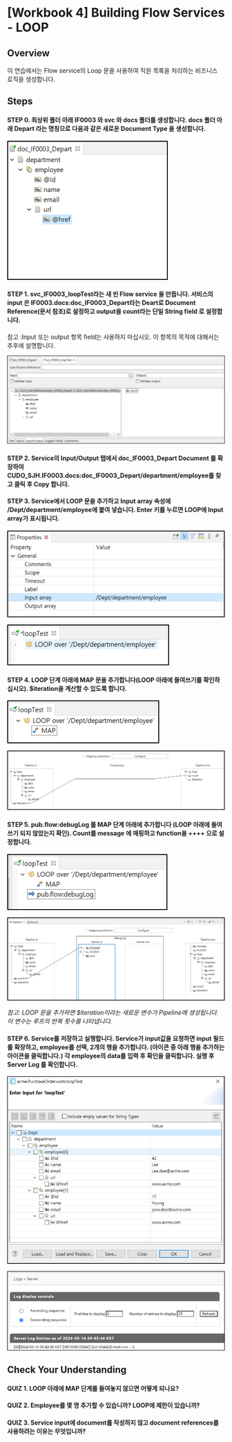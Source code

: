 # [Workbook 4] Building Flow Services - LOOP

## Overview

이 연습에서는 Flow service의 Loop 문을 사용하여 직원 목록을 처리하는 비즈니스 로직을 생성합니다.


## Steps

#### STEP 0. 최상위 폴더 아래 IF0003 와 svc 와 docs 폴더를 생성합니다. docs 폴더 아래 Depart 라는 명칭으로 다음과 같은 새로운 Document Type 을 생성합니다.

![Untitled](%5BWorkbook%204%5D%20Building%20Flow%20Services%20-%20LOOP%20adc3c2842c234df2ba93e2fcfb87669d/chapter4_1.png)


#### STEP 1. svc_IF0003_loopTest라는 새 빈 Flow service 을 만듭니다. 서비스의 input 은 IF0003.docs:doc_IF0003_Depart라는 Deart로 Document Reference(문서 참조)로 설정하고 output을 count라는 단일 String field 로 설정합니다.

참고 :Input 또는 output 항목 field는 사용하지 마십시오. 이 항목의 목적에 대해서는 추후에 설명합니다.
    
![Untitled](%5BWorkbook%204%5D%20Building%20Flow%20Services%20-%20LOOP%20adc3c2842c234df2ba93e2fcfb87669d/chapter4_2.png)
    

#### STEP 2. Service의 Input/Output 탭에서 doc_IF0003_Depart Document 를 확장하여 CUDO_SJH.IF0003.docs:doc_IF0003_Depart/department/employee를 찾고 클릭 후 Copy 합니다.
#### STEP 3. Service에서 LOOP 문을 추가하고 Input array 속성에 /Dept/department/employee에 붙여 넣습니다. Enter 키를 누르면 LOOP에 Input array가 표시됩니다. 
    
![Untitled](%5BWorkbook%204%5D%20Building%20Flow%20Services%20-%20LOOP%20adc3c2842c234df2ba93e2fcfb87669d/Untitled%201.png)
    
![Untitled](%5BWorkbook%204%5D%20Building%20Flow%20Services%20-%20LOOP%20adc3c2842c234df2ba93e2fcfb87669d/Untitled%202.png)
    

#### STEP 4. LOOP 단계 아래에 MAP 문을 추가합니다(LOOP 아래에 들여쓰기를 확인하십시오). $iteration을 계산할 수 있도록 합니다.
    
    
![Untitled](%5BWorkbook%204%5D%20Building%20Flow%20Services%20-%20LOOP%20adc3c2842c234df2ba93e2fcfb87669d/Untitled%203.png)
    
![Untitled](%5BWorkbook%204%5D%20Building%20Flow%20Services%20-%20LOOP%20adc3c2842c234df2ba93e2fcfb87669d/Untitled%204.png)
    

#### STEP 5. pub.flow:debugLog 를 MAP 단계 아래에 추가합니다 (LOOP 아래에 들여쓰기 되지 않았는지 확인). Count를 message 에 매핑하고 function을 ++++ 으로 설정합니다. 
    
![Untitled](%5BWorkbook%204%5D%20Building%20Flow%20Services%20-%20LOOP%20adc3c2842c234df2ba93e2fcfb87669d/Untitled%205.png)
    
![Untitled](%5BWorkbook%204%5D%20Building%20Flow%20Services%20-%20LOOP%20adc3c2842c234df2ba93e2fcfb87669d/Untitled%206.png)
    
*참고: LOOP 문을 추가하면 $iteration이라는 새로운 변수가 Pipeline에 생성됩니다. 이 변수는 루프의 반복 횟수를 나타냅니다.* 
    
#### STEP 6. Service를 저장하고 실행합니다. Service가 input값을 요청하면 input 필드를 확장하고, employee를 선택, 2개의 행을 추가합니다. (아이콘 중 아래 행을 추가하는 아이콘을 클릭합니다.) 각 employee의 data를 입력 후 확인을 클릭합니다. 실행 후 Server Log 를 확인합니다. 
    
![Untitled](%5BWorkbook%204%5D%20Building%20Flow%20Services%20-%20LOOP%20adc3c2842c234df2ba93e2fcfb87669d/Untitled%207.png)
    
![Untitled](%5BWorkbook%204%5D%20Building%20Flow%20Services%20-%20LOOP%20adc3c2842c234df2ba93e2fcfb87669d/Untitled%208.png)
    

    
## Check Your Understanding
    
#### QUIZ 1. LOOP 아래에 MAP 단계를 들여놓지 않으면 어떻게 되나요?
#### QUIZ 2. Employee를 몇 명 추가할 수 있습니까? LOOP에 제한이 있습니까?
#### QUIZ 3. Service input에 document를 작성하지 않고 document references를 사용하려는 이유는 무엇입니까?
